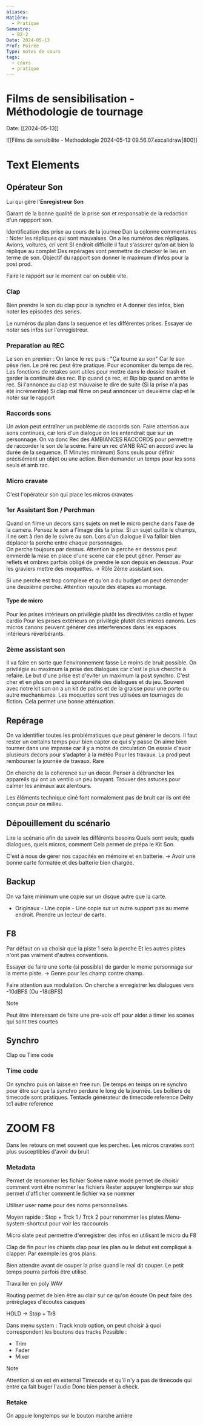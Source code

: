 ```yaml
---
aliases: 
Matière:
  - Pratique
Semestre:
  - B2-2
Date: 2024-05-13
Prof: Poirée
Type: notes de cours
tags:
  - cours
  - pratique
---
```

# Films de sensibilisation - Méthodologie de tournage
Date: [[2024-05-13]] 

![[Films de sensibilite - Methodologie 2024-05-13 09.56.07.excalidraw|800]]

# Text Elements
## Opérateur Son

Lui qui gère l'**Enregistreur Son**

Garant de la bonne qualité de la prise son et responsable de la redaction 
d'un rappport son.

Identification des prise au cours de la journee
Dan la colonne commentaires :
Noter les répliques qui sont mauvaises. 
On a les numéros des répliques.
Avions, voitures, cri vent 
SI endroit difficile il faut s'assurer qu'on ait bien la réplique au complet
Des repérages vont permettre de checker le lieu en terme de son. 
Objectif du rapport son donner le maximum d'infos pour la post prod. 

Faire le rapport sur le moment car on oublie vite. 

### Clap 
Bien prendre le son du clap pour la synchro et 
A donner des infos, bien noter les episodes des series. 

Le numéros du plan dans la sequence et les différentes prises. 
Essayer de noter ses infos sur l'enregistreur. 
### Preparation au REC

Le son en premier : On lance le rec puis : "Ça tourne au son" 
Car le son pèse rien. Le pré rec peut être pratique. Pour economiser du temps de rec. 
Les fonctions de retakes sont utiles pour mettre dans le dossier trash 
et garder la continuité des rec. 
Bip quand ça rec, et Bip bip quand on arrête le rec. 
Si l'annonce au clap est mauvaise le dire de suite (Si la prise n'a pas été incrémentée) 
Si clap mal filme on peut annoncer un deuxième clap et le noter sur le rapport

### Raccords sons

Un avion peut entraîner un problème de raccords son. Faire attention aux sons continues, 
car lors d'un dialogue on les entendrait que sur un personnage. 
On va donc Rec des AMBIANCES RACCORDS pour permettre de raccorder le son de la scene. 
Faire un rec d'ANB RAC en accord avec la durée de la sequence. (1 Minutes minimum) 
Sons seuls pour définir précisément un objet ou une action. Bien demander un temps pour les sons seuls et amb rac.
### Micro cravate 
C'est l'opérateur son qui place les micros cravates
### 1er Assistant Son / Perchman 

Quand on filme un decors sans sujets on met le micro perche dans l'axe de la camera.
Pensez le son a l'image dès la prise. Si un sujet quitte le champs, il ne sert à rien de le suivre au son. 
Lors d'un dialogue il va falloir bien déplacer la perche entre chaque personnages.  
On perche toujours par dessus. 
Attention la perche en dessous peut emmerdé la mise en place d'une scene car elle peut gêner. 
Penser au reflets et ombres parfois obligé de prendre le son depuis en dessous. 
Pour les graviers mettre des moquettes.  -> Rôle 2ème assistant son. 

Si une perche est trop complexe et qu'on a du budget on peut demander une deuxième perche. Attention rajoute des étapes au montage. 
#### Type de micro 
Pour les prises intérieurs on privilégie plutôt les directivités cardio et hyper cardio 
Pour les prises extérieurs on privilégie plutôt des micros canons. 
Les micros canons peuvent générer des interferences dans les espaces intérieurs réverbérants. 
### 2ème assistant son
Il va faire en sorte que l'environnement fasse Le moins de bruit possible. On privilégie au maximum la prise des dialogues car c'est le plus cherche à refaire. 
Le but d'une prise est d'éviter un maximum la post synchro. C'est cher et en plus on perd la spontanéité des dialogues et du jeu. 
Souvent avec notre kit son on a un kit de patins et de la graisse pour une porte ou autre mechanismes. 
Les moquettes sont tres utilisées en tournages de fiction. Cela permet une bonne atténuation. 
## Repérage 
On va identifier toutes les problématiques que peut générer le decors. Il faut rester un certains temps pour bien capter ce qui s'y passe 
On aime bien tourner dans une impasse car il y a moins de circulation
On essaie d'avoir plusieurs decors pour s'adapter à la météo 
Pour les travaux. La prod peut rembourser la journée de travaux. Rare 

On cherche de la coherence sur un decor. 
Penser à débrancher les appareils qui ont un ventilo un peu bruyant. 
Trouver des astuces pour calmer les animaux aux alentours.

Les éléments technique ciné font normalement pas de bruit car ils ont été conçus pour ce milieu. 

## Dépouillement du scénario  
Lire le scénario afin de savoir les différents besoins
Quels sont seuls, quels dialogues, quels micros, comment 
Cela permet de prépa le Kit Son. 

C'est à nous de gérer nos capacités en mémoire et en batterie. 
→ Avoir une bonne carte formatée et des batterie bien chargée. 

## Backup 
On va faire minimum une copie sur un disque autre que la carte. 
- Originaux - Une copie - Une copie sur un autre support pas au meme endroit. 
Prendre un lecteur de carte. 


## F8 
Par défaut on va choisir que la piste 1 sera la perche 
Et les autres pistes n'ont pas vraiment d'autres conventions. 

Essayer de faire une sorte (si possible) de garder le meme personnage sur la meme piste. 
→ Genre pour les champ contre champ. 

Faire attention aux modulation. 
On cherche a enregistrer les dialogues vers -10dBFS (Ou -18dBFS)

>[!note] 
>Peut être interessant de faire une pre-voix off pour aider a timer les scenes qui sont tres courtes 

## Synchro 
Clap ou Time code 
### Time code 
On synchro puis on laisse en free run. De temps en temps on re synchro pour être sur que la synchro perdure le long de la journée. 
Les boîtiers de timecode sont pratiques. 
Tentacle générateur de timecode reference 
Deity tc1 autre reference 

# ZOOM F8 

Dans les retours on met souvent que les perches. Les micros cravates sont plus susceptibles d'avoir du bruit 

### Metadata 
Permet de renommer les fichier 
Scène name mode permet de choisir comment vont être nommer les fichiers 
Rester appuyer longtemps sur stop permet d'afficher comment le fichier va se nommer 

Utiliser user name pour des noms personnalisés. 

Moyen rapide : Stop + Trck 1 / Trck 2 pour renommer les pistes 
Menu-system-shortcut  pour voir les raccourcis 

Micro slate peut permettre d'enregistrer des infos en utilisant le micro du F8

Clap de fin pour les chiants clap pour les plan ou le debut est compliqué à clapper. Par exemple les gros plans. 

Bien attendre avant de couper la prise quand le real dit couper. 
Le petit temps pourra parfois être utilisé. 

Travailler en poly WAV          

Routing permet de bien être au clair sur ce qu'on écoute 
On peut faire des préréglages d'écoutes casques 

HOLD → Stop + Tr8 

Dans menu system : Track knob option, on peut choisir à quoi correspondent les boutons des tracks 
Possible : 
- Trim 
- Fader 
- Mixer

>[!note]
>Attention si on est en external Timecode et qu'il n'y a pas de timecode qui entre ça fait buger l'audio 
>Donc bien penser à check. 

### Retake 
On appuie longtemps sur le bouton marche arrière